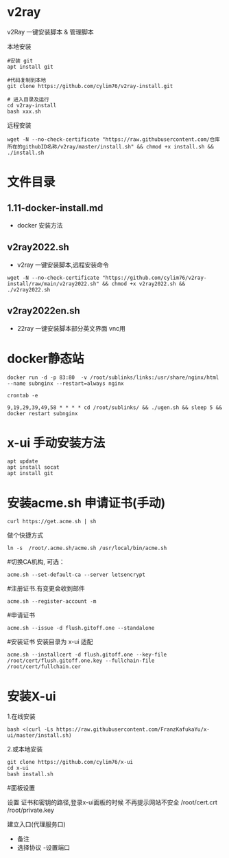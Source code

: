 # v2ray
 v2Ray 一键安装脚本 &amp; 管理脚本

本地安装

```
#安装 git
apt install git

#代码复制到本地
git clone https://github.com/cylim76/v2ray-install.git

# 进入目录及运行
cd v2ray-install
bash xxx.sh
```

远程安装
```
wget -N --no-check-certificate "https://raw.githubusercontent.com/仓库所在的githubID名称/v2ray/master/install.sh" && chmod +x install.sh && ./install.sh
```

# 文件目录

## 1.11-docker-install.md 
- docker 安装方法

## v2ray2022.sh
- v2ray 一键安装脚本,远程安装命令

```
wget -N --no-check-certificate "https://github.com/cylim76/v2ray-install/raw/main/v2ray2022.sh" && chmod +x v2ray2022.sh && ./v2ray2022.sh

```

## v2ray2022en.sh
- 22ray 一键安装脚本部分英文界面 vnc用


# docker静态站
```
docker run -d -p 83:80  -v /root/sublinks/links:/usr/share/nginx/html --name subnginx --restart=always nginx
```

```
crontab -e

9,19,29,39,49,58 * * * * cd /root/sublinks/ && ./ugen.sh && sleep 5 && docker restart subnginx
```


# x-ui 手动安装方法

```
apt update
apt install socat
apt install git
```

# 安装acme.sh  申请证书(手动)

```
curl https://get.acme.sh | sh
```
做个快捷方式

```
ln -s  /root/.acme.sh/acme.sh /usr/local/bin/acme.sh
```

#切换CA机构, 可选：
```
acme.sh --set-default-ca --server letsencrypt
```

#注册证书.有变更会收到邮件
```
acme.sh --register-account -m    
```

#申请证书
```
acme.sh --issue -d flush.gitoff.one --standalone
```

#安装证书 安装目录为 x-ui 适配
```
acme.sh --installcert -d flush.gitoff.one --key-file /root/cert/flush.gitoff.one.key --fullchain-file /root/cert/fullchain.cer
```

# 安装X-ui
1.在线安装
```
bash <(curl -Ls https://raw.githubusercontent.com/FranzKafukaYu/x-ui/master/install.sh)
```

2.或本地安装
```
git clone https://github.com/cylim76/x-ui
cd x-ui
bash install.sh
```

#面板设置

设置 证书和密钥的路径,登录x-ui面板的时候 不再提示网站不安全
/root/cert.crt
/root/private.key

建立入口(代理服务口)
- 备注
- 选择协议
-设置端口



